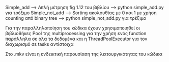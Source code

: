 Simple_add --> Απλή μέτρηση fig 1.12 του βιβλίου --> python simple_add.py για τρέξιμο
Simple_not_add --> Sorting ακολουθίας με 0 και 1 με χρήση counting από binary tree --> python simple_not_add.py για τρέξιμο

Για την παραλληλοποίηση του κώδικα έχουν χρησιμοποιηθεί οι βιβλιοθήκες Pool της multiprocessing για την χρήση ενός function παράλληλα σε όλα τα δεδομένα και η ThreadPoolExecutor για τον διαχωρισμό σε tasks αντίστοιχα 

Στο .mkv είναι η ενδεικτική παρουσίαση της λειτουργικότητας του κώδικα

